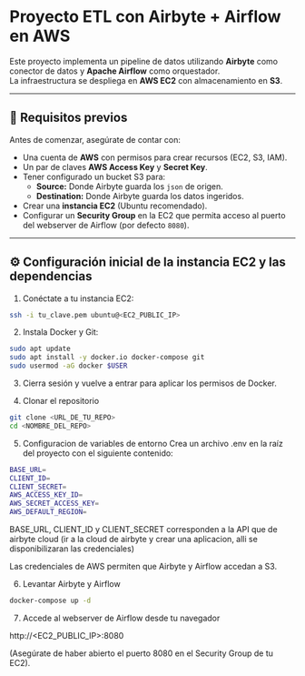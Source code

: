 # Proyecto ETL con Airbyte + Airflow en AWS

Este proyecto implementa un pipeline de datos utilizando **Airbyte** como conector de datos y **Apache Airflow** como orquestador.  
La infraestructura se despliega en **AWS EC2** con almacenamiento en **S3**.

---

## 🚀 Requisitos previos

Antes de comenzar, asegúrate de contar con:

- Una cuenta de **AWS** con permisos para crear recursos (EC2, S3, IAM).
- Un par de claves **AWS Access Key** y **Secret Key**.
- Tener configurado un bucket S3 para:
  - **Source:** Donde Airbyte guarda los `json` de origen.
  - **Destination:** Donde Airbyte guarda los datos ingeridos.
- Crear una **instancia EC2** (Ubuntu recomendado).
- Configurar un **Security Group** en la EC2 que permita acceso al puerto del webserver de Airflow (por defecto `8080`).

---

## ⚙️ Configuración inicial de la instancia EC2 y las dependencias

1. Conéctate a tu instancia EC2:
  ```bash
  ssh -i tu_clave.pem ubuntu@<EC2_PUBLIC_IP>
  ```
2. Instala Docker y Git:
  ```bash
  sudo apt update
  sudo apt install -y docker.io docker-compose git
  sudo usermod -aG docker $USER
  ```
3. Cierra sesión y vuelve a entrar para aplicar los permisos de Docker.

4. Clonar el repositorio
  ```bash
  git clone <URL_DE_TU_REPO>
  cd <NOMBRE_DEL_REPO>
  ```
5. Configuracion de variables de entorno
  Crea un archivo .env en la raíz del proyecto con el siguiente contenido:
  ```bash
  BASE_URL=
  CLIENT_ID=
  CLIENT_SECRET=
  AWS_ACCESS_KEY_ID=
  AWS_SECRET_ACCESS_KEY=
  AWS_DEFAULT_REGION=
  ```
  BASE_URL, CLIENT_ID y CLIENT_SECRET corresponden a la API que de airbyte cloud (ir a la cloud de airbyte y crear una aplicacion, alli se disponibilizaran las credenciales)

  Las credenciales de AWS permiten que Airbyte y Airflow accedan a S3.

6. Levantar Airbyte y Airflow
  ```bash
  docker-compose up -d
  ```
7. Accede al webserver de Airflow desde tu navegador

  http://<EC2_PUBLIC_IP>:8080

  (Asegúrate de haber abierto el puerto 8080 en el Security Group de tu EC2).

